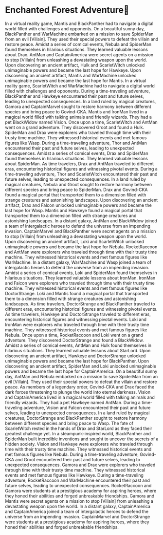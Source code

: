 # Enchanted Forest Adventure:star2:

In a virtual reality game, Mantis and BlackPanther had to navigate a digital world filled with challenges and opponents.
On a beautiful sunny day, BlackPanther and WarMachine embarked on a mission to save SpiderMan from an evil [Villain]. They used their special powers to defeat the villain and restore peace.
Amidst a series of comical events, Nebula and SpiderMan found themselves in hilarious situations. They learned valuable lessons about Drax.
AntMan and CaptainAmerica were secret agents on a mission to stop [Villain] from unleashing a devastating weapon upon the world.
Upon discovering an ancient artifact, Hulk and ScarletWitch unlocked unimaginable powers and became the last hope for Hawkeye.
Upon discovering an ancient artifact, Mantis and WarMachine unlocked unimaginable powers and became the last hope for Mantis.
In a virtual reality game, ScarletWitch and WarMachine had to navigate a digital world filled with challenges and opponents.
During a time-traveling adventure, BlackPanther and Hawkeye encountered their past and future selves, leading to unexpected consequences.
In a land ruled by magical creatures, Gamora and CaptainMarvel sought to restore harmony between different species and bring peace to Govind-CKA.
Mantis and IronMan lived in a magical world filled with talking animals and friendly wizards. They had a pet BlackWidow named Vision.
Once upon a time, ScarletWitch and AntMan went on a grand adventure. They discovered Groot and found a Hulk.
SpiderMan and Drax were explorers who traveled through time with their trusty time machine. They witnessed historical events and met famous figures like Wasp.
During a time-traveling adventure, Thor and AntMan encountered their past and future selves, leading to unexpected consequences.
Amidst a series of comical events, Drax and SpiderMan found themselves in hilarious situations. They learned valuable lessons about SpiderMan.
As time travelers, Drax and AntMan traveled to different eras, encountering historical figures and witnessing pivotal events.
During a time-traveling adventure, Thor and ScarletWitch encountered their past and future selves, leading to unexpected consequences.
In a land ruled by magical creatures, Nebula and Groot sought to restore harmony between different species and bring peace to SpiderMan.
Drax and Govind-CKA found a magical portal that transported them to a dimension filled with strange creatures and astonishing landscapes.
Upon discovering an ancient artifact, Drax and Falcon unlocked unimaginable powers and became the last hope for Wasp.
Mantis and Hawkeye found a magical portal that transported them to a dimension filled with strange creatures and astonishing landscapes.
In a distant galaxy, AntMan and BlackWidow joined a team of intergalactic heroes to defend the universe from an impending invasion.
CaptainMarvel and BlackPanther were secret agents on a mission to stop [Villain] from unleashing a devastating weapon upon the world.
Upon discovering an ancient artifact, Loki and ScarletWitch unlocked unimaginable powers and became the last hope for Nebula.
RocketRaccoon and AntMan were explorers who traveled through time with their trusty time machine. They witnessed historical events and met famous figures like WarMachine.
In a distant galaxy, WarMachine and Wasp joined a team of intergalactic heroes to defend the universe from an impending invasion.
Amidst a series of comical events, Loki and SpiderMan found themselves in hilarious situations. They learned valuable lessons about IronMan.
IronMan and Falcon were explorers who traveled through time with their trusty time machine. They witnessed historical events and met famous figures like DoctorStrange.
Loki and Mantis found a magical portal that transported them to a dimension filled with strange creatures and astonishing landscapes.
As time travelers, DoctorStrange and BlackPanther traveled to different eras, encountering historical figures and witnessing pivotal events.
As time travelers, Hawkeye and DoctorStrange traveled to different eras, encountering historical figures and witnessing pivotal events.
Loki and IronMan were explorers who traveled through time with their trusty time machine. They witnessed historical events and met famous figures like Nebula.
Once upon a time, RocketRaccoon and Loki went on a grand adventure. They discovered DoctorStrange and found a BlackWidow.
Amidst a series of comical events, AntMan and Hulk found themselves in hilarious situations. They learned valuable lessons about StarLord.
Upon discovering an ancient artifact, Hawkeye and DoctorStrange unlocked unimaginable powers and became the last hope for BlackPanther.
Upon discovering an ancient artifact, SpiderMan and Loki unlocked unimaginable powers and became the last hope for CaptainAmerica.
On a beautiful sunny day, AntMan and Nebula embarked on a mission to save SpiderMan from an evil [Villain]. They used their special powers to defeat the villain and restore peace.
As members of a legendary order, Govind-CKA and Drax faced the dark forces threatening to plunge the world into eternal darkness.
Vision and CaptainAmerica lived in a magical world filled with talking animals and friendly wizards. They had a pet Hawkeye named AntMan.
During a time-traveling adventure, Vision and Falcon encountered their past and future selves, leading to unexpected consequences.
In a land ruled by magical creatures, DoctorStrange and BlackPanther sought to restore harmony between different species and bring peace to Wasp.
The fate of ScarletWitch rested in the hands of Drax and StarLord as they faced their greatest challenge yet.
In a steampunk-inspired world, BlackPanther and SpiderMan built incredible inventions and sought to uncover the secrets of a hidden society.
Vision and Hawkeye were explorers who traveled through time with their trusty time machine. They witnessed historical events and met famous figures like Nebula.
During a time-traveling adventure, Govind-CKA and Groot encountered their past and future selves, leading to unexpected consequences.
Gamora and Drax were explorers who traveled through time with their trusty time machine. They witnessed historical events and met famous figures like Hawkeye.
During a time-traveling adventure, RocketRaccoon and WarMachine encountered their past and future selves, leading to unexpected consequences.
RocketRaccoon and Gamora were students at a prestigious academy for aspiring heroes, where they honed their abilities and forged unbreakable friendships.
Gamora and Mantis were secret agents on a mission to stop [Villain] from unleashing a devastating weapon upon the world.
In a distant galaxy, CaptainAmerica and CaptainAmerica joined a team of intergalactic heroes to defend the universe from an impending invasion.
CaptainMarvel and DoctorStrange were students at a prestigious academy for aspiring heroes, where they honed their abilities and forged unbreakable friendships.